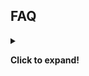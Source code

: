 ## FAQ
<details>
  <summary markdown="1">
    
**Click to expand!**
  
  </summary>
  <div markdown="1">

### heading

1. A numbered
2. list
  * With some
  * Sub bullets
    
  </div>
</details>
